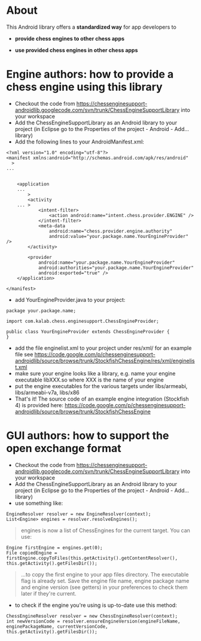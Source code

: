 # About #

This Android library offers a **standardized way** for app developers to

- **provide chess engines to other chess apps**

- **use provided chess engines in other chess apps**


# Engine authors: how to provide a chess engine using this library #

  * Checkout the code from https://chessenginesupport-androidlib.googlecode.com/svn/trunk/ChessEngineSupportLibrary into your workspace
  * Add the ChessEngineSupportLibrary as an Android library to your project (in Eclipse go to the Properties of the project - Android - Add... library)
  * Add the following lines to your AndroidManifest.xml:

```
<?xml version="1.0" encoding="utf-8"?>
<manifest xmlns:android="http://schemas.android.com/apk/res/android"
  >
...


    <application
    ...
	    >
        <activity
	... >
            <intent-filter>
                <action android:name="intent.chess.provider.ENGINE" />
            </intent-filter>
            <meta-data
                android:name="chess.provider.engine.authority"
                android:value="your.package.name.YourEngineProvider" />
        </activity>

        <provider
            android:name="your.package.name.YourEngineProvider"
            android:authorities="your.package.name.YourEngineProvider"
            android:exported="true" />
    </application>

</manifest>
```
  * add YourEngineProvider.java to your project:
```
package your.package.name;

import com.kalab.chess.enginesupport.ChessEngineProvider;

public class YourEngineProvider extends ChessEngineProvider {
}
```
  * add the file enginelist.xml to your project under res/xml/ for an example file see https://code.google.com/p/chessenginesupport-androidlib/source/browse/trunk/StockfishChessEngine/res/xml/enginelist.xml
  * make sure your engine looks like a library, e.g. name your engine executable libXXX.so where XXX is the name of your engine
  * put the engine executables for the various targets under libs/armeabi, libs/armeabi-v7a, libs/x86
  * That's it! The source code of an example engine integration (Stockfish 4) is provided here: https://code.google.com/p/chessenginesupport-androidlib/source/browse/trunk/StockfishChessEngine

# GUI authors: how to support the open exchange format #

  * Checkout the code from https://chessenginesupport-androidlib.googlecode.com/svn/trunk/ChessEngineSupportLibrary into your workspace
  * Add the ChessEngineSupportLibrary as an Android library to your project (in Eclipse go to the Properties of the project - Android - Add... library)
  * use something like:
```
EngineResolver resolver = new EngineResolver(context);
List<Engine> engines = resolver.resolveEngines();
```
> engines is now a list of ChessEngines for the current target. You can use:
```
Engine firstEngine = engines.get(0);
File copiedEngine = firstEngine.copyToFiles(this.getActivity().getContentResolver(), this.getActivity().getFilesDir());
```
> ...to copy the first engine to your app files directory. The executable flag is already set. Save the engine file name, engine package name and engine version (see getters) in your preferences to check them later if they're current.
  * to check if the engine you're using is up-to-date use this method:
```
ChessEngineResolver resolver = new ChessEngineResolver(context);
int newVersionCode = resolver.ensureEngineVersion(engineFileName, enginePackageName, currentVersionCode, this.getActivity().getFilesDir());
```